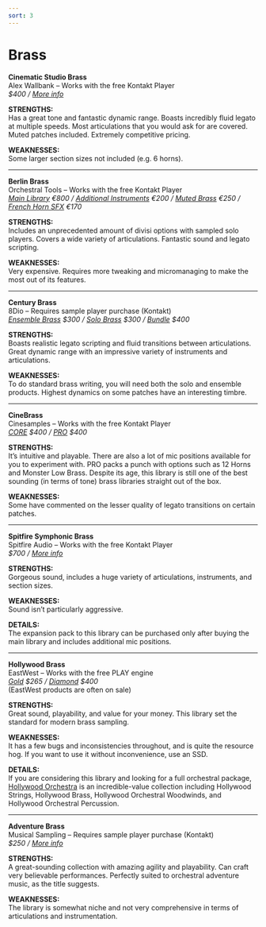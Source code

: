 ```yaml
---
sort: 3
---
```


# Brass

**Cinematic Studio Brass**  
Alex Wallbank – Works with the free Kontakt Player  
*$400 / [More info](https://cinematicstudioseries.com/brass/)*

**STRENGTHS:**  
Has a great tone and fantastic dynamic range. Boasts incredibly fluid legato at multiple speeds. Most articulations that you would ask for are covered. Muted patches included. Extremely competitive pricing.

**WEAKNESSES:**  
Some larger section sizes not included (e.g. 6 horns).

---

**Berlin Brass**  
Orchestral Tools – Works with the free Kontakt Player  
*[Main Library](https://www.orchestraltools.com/store/collections/berlin-brass) €800 / [Additional Instruments](https://www.orchestraltools.com/store/collections/brass-additional-instruments) €200 / [Muted Brass](https://www.orchestraltools.com/store/collections/muted-brass) €250 / [French Horn SFX](https://www.orchestraltools.com/store/collections/french-horn-sfx) €170*

**STRENGTHS:**  
Includes an unprecedented amount of divisi options with sampled solo players. Covers a wide variety of articulations. Fantastic sound and legato scripting.

**WEAKNESSES:**  
Very expensive. Requires more tweaking and micromanaging to make the most out of its features.

---

**Century Brass**  
8Dio – Requires sample player purchase (Kontakt)  
*[Ensemble Brass](https://8dio.com/instrument/century-ensemble-brass/) $300 / [Solo Brass](https://8dio.com/instrument/century-solo-brass/) $300 / [Bundle](https://8dio.com/instrument/century-brass-bundle/) $400*

**STRENGTHS:**  
Boasts realistic legato scripting and fluid transitions between articulations. Great dynamic range with an impressive variety of instruments and articulations.

**WEAKNESSES:**  
To do standard brass writing, you will need both the solo and ensemble products. Highest dynamics on some patches have an interesting timbre.

---

**CineBrass**  
Cinesamples – Works with the free Kontakt Player  
*[CORE](https://cinesamples.com/product/cinebrass-core) $400 / [PRO](https://cinesamples.com/product/cinebrass-pro) $400*

**STRENGTHS:**  
It’s intuitive and playable. There are also a lot of mic positions available for you to experiment with. PRO packs a punch with options such as 12 Horns and Monster Low Brass. Despite its age, this library is still one of the best sounding (in terms of tone) brass libraries straight out of the box.

**WEAKNESSES:**  
Some have commented on the lesser quality of legato transitions on certain patches.

---

**Spitfire Symphonic Brass**  
Spitfire Audio – Works with the free Kontakt Player  
*$700 / [More info](https://www.spitfireaudio.com/shop/a-z/spitfire-symphonic-brass/)*

**STRENGTHS:**  
Gorgeous sound, includes a huge variety of articulations, instruments, and section sizes.

**WEAKNESSES:**  
Sound isn’t particularly aggressive.

**DETAILS:**  
The expansion pack to this library can be purchased only after buying the main library and includes additional mic positions.

---

**Hollywood Brass**  
EastWest – Works with the free PLAY engine  
*[Gold](http://www.soundsonline.com/hollywood-brass) $265 / [Diamond](http://www.soundsonline.com/hollywood-brass) $400*  
(EastWest products are often on sale)

**STRENGTHS:**  
Great sound, playability, and value for your money. This library set the standard for modern brass sampling.

**WEAKNESSES:**  
It has a few bugs and inconsistencies throughout, and is quite the resource hog. If you want to use it without inconvenience, use an SSD.

**DETAILS:**  
If you are considering this library and looking for a full orchestral package, [Hollywood Orchestra](http://www.soundsonline.com/hollywood-orchestra) is an incredible-value collection including Hollywood Strings, Hollywood Brass, Hollywood Orchestral Woodwinds, and Hollywood Orchestral Percussion.

---

**Adventure Brass**  
Musical Sampling – Requires sample player purchase (Kontakt)  
*$250 / [More info](https://musicalsampling.com/adventure-brass/)*

**STRENGTHS:**  
A great-sounding collection with amazing agility and playability. Can craft very believable performances. Perfectly suited to orchestral adventure music, as the title suggests.

**WEAKNESSES:**  
The library is somewhat niche and not very comprehensive in terms of articulations and instrumentation.